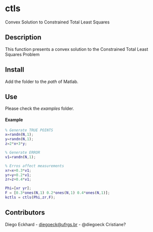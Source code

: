 # ctls

Convex Solution to Constrained Total Least Squares

## Description

This function presents a convex solution to the Constrained Total Least Squares Problem

## Install

Add the folder  to the *path* of Matlab.

## Use

Please check the *examples* folder.

#### Example

```matlab
% Generate TRUE POINTS
x=randn(N,1);
y=randn(N,1);
z=2*x+3*y;

% Generate ERROR
v1=randn(N,1);

% Erros affect measurements
xr=x+0.3*v1;
yr=y+0.2*v1;
zr=z+0.4*v1;

Phi=[xr yr];
F = [0.3*ones(N,1) 0.2*ones(N,1) 0.4*ones(N,1)];
kctls = ctls(Phi,zr,F);
```


## Contributors

Diego Eckhard - diegoeck@ufrgs.br - @diegoeck
Cristiane?
